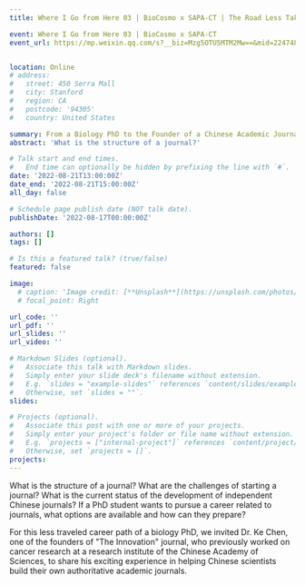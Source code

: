 ```yaml
---
title: Where I Go from Here 03 | BioCosmo x SAPA-CT | The Road Less Taken - From a Biology PhD to the Founder of a Chinese Academic Journal

event: Where I Go from Here 03 | BioCosmo x SAPA-CT 
event_url: https://mp.weixin.qq.com/s?__biz=Mzg5OTU5MTM2Mw==&mid=2247484014&idx=1&sn=efb64feeb177174419956c32f48be519&chksm=c051bfc2f72636d4a9736414c80f338a1ef653079ee6fcda55a2786ca10494904362a714587b#rd


location: Online
# address:
#   street: 450 Serra Mall
#   city: Stanford
#   region: CA
#   postcode: '94305'
#   country: United States

summary: From a Biology PhD to the Founder of a Chinese Academic Journal
abstract: 'What is the structure of a journal?'

# Talk start and end times.
#   End time can optionally be hidden by prefixing the line with `#`.
date: '2022-08-21T13:00:00Z'
date_end: '2022-08-21T15:00:00Z'
all_day: false

# Schedule page publish date (NOT talk date).
publishDate: '2022-08-17T00:00:00Z'

authors: []
tags: []

# Is this a featured talk? (true/false)
featured: false

image:
  # caption: 'Image credit: [**Unsplash**](https://unsplash.com/photos/bzdhc5b3Bxs)'
  # focal_point: Right

url_code: ''
url_pdf: ''
url_slides: ''
url_video: ''

# Markdown Slides (optional).
#   Associate this talk with Markdown slides.
#   Simply enter your slide deck's filename without extension.
#   E.g. `slides = "example-slides"` references `content/slides/example-slides.md`.
#   Otherwise, set `slides = ""`.
slides:

# Projects (optional).
#   Associate this post with one or more of your projects.
#   Simply enter your project's folder or file name without extension.
#   E.g. `projects = ["internal-project"]` references `content/project/deep-learning/index.md`.
#   Otherwise, set `projects = []`.
projects:
---
```

  What is the structure of a journal?
  What are the challenges of starting a journal?
  What is the current status of the development of independent Chinese journals?
  If a PhD student wants to pursue a career related to journals, what options are available and how can they prepare?

  For this less traveled career path of a biology PhD, we invited Dr. Ke Chen, one of the founders of "The Innovation" journal, who previously worked on cancer research at a research institute of the Chinese Academy of Sciences, to share his exciting experience in helping Chinese scientists build their own authoritative academic journals.
